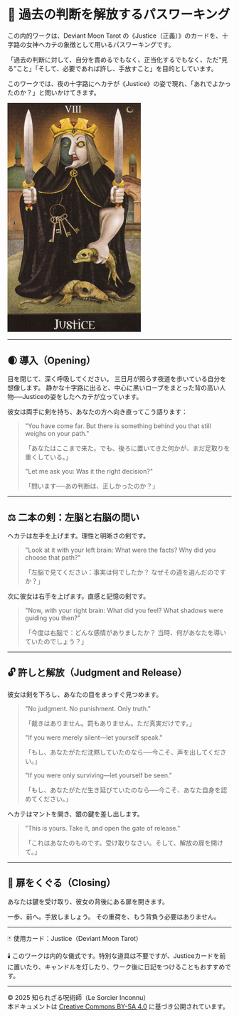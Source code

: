 
# 🔑 過去の判断を解放するパスワーキング
この内的ワークは、Deviant Moon Tarot の《Justice（正義）》のカードを、十字路の女神ヘカテの象徴として用いるパスワーキングです。

「過去の判断に対して、自分を責めるでもなく、正当化するでもなく、ただ“見る”こと」「そして、必要であれば許し、手放すこと」を目的としています。

このワークでは、夜の十字路にヘカテが《Justice》の姿で現れ、「あれでよかったのか？」と問いかけてきます。

<img src="justice.jpg" width="300">

---

## 🌒 導入（Opening）

目を閉じて、深く呼吸してください。
三日月が照らす夜道を歩いている自分を想像します。
静かな十字路に出ると、中心に黒いローブをまとった背の高い人物──Justiceの姿をしたヘカテが立っています。

彼女は両手に剣を持ち、あなたの方へ向き直ってこう語ります：

> "You have come far. But there is something behind you that still weighs on your path."
> 
> 「あなたはここまで来た。でも、後ろに置いてきた何かが、まだ足取りを重くしている。」
>
> "Let me ask you: Was it the right decision?"
>
> 「問います──あの判断は、正しかったのか？」

---

## ⚖️ 二本の剣：左脳と右脳の問い

ヘカテは左手を上げます。理性と明晰さの剣です。

> "Look at it with your left brain: What were the facts? Why did you choose that path?"
>
> 「左脳で見てください：事実は何でしたか？ なぜその道を選んだのですか？」

次に彼女は右手を上げます。直感と記憶の剣です。

> "Now, with your right brain: What did you feel? What shadows were guiding you then?"
>
> 「今度は右脳で：どんな感情がありましたか？ 当時、何があなたを導いていたのでしょう？」

---

## 🔓 許しと解放（Judgment and Release）

彼女は剣を下ろし、あなたの目をまっすぐ見つめます。

> "No judgment. No punishment. Only truth."
> 
> 「裁きはありません。罰もありません。ただ真実だけです。」
>
> "If you were merely silent—let yourself speak."
>
> 「もし、あなたがただ沈黙していたのなら──今こそ、声を出してください。」
>
> "If you were only surviving—let yourself be seen."
>
> 「もし、あなたがただ生き延びていたのなら──今こそ、あなた自身を認めてください。」

ヘカテはマントを開き、銀の鍵を差し出します。

> "This is yours. Take it, and open the gate of release."
>
> 「これはあなたのものです。受け取りなさい。そして、解放の扉を開けて。」

---

## 🚪 扉をくぐる（Closing）

あなたは鍵を受け取り、彼女の背後にある扉を開きます。

一歩、前へ。手放しましょう。
その重荷を、もう背負う必要はありません。

---

🃏 使用カード：Justice（Deviant Moon Tarot）

🕯️ このワークは内的な儀式です。特別な道具は不要ですが、Justiceカードを前に置いたり、キャンドルを灯したり、ワーク後に日記をつけることもおすすめです。

---

© 2025 知られざる呪術師（Le Sorcier Inconnu）  
本ドキュメントは [Creative Commons BY-SA 4.0](https://creativecommons.org/licenses/by-sa/4.0/deed.ja) に基づき公開されています。
